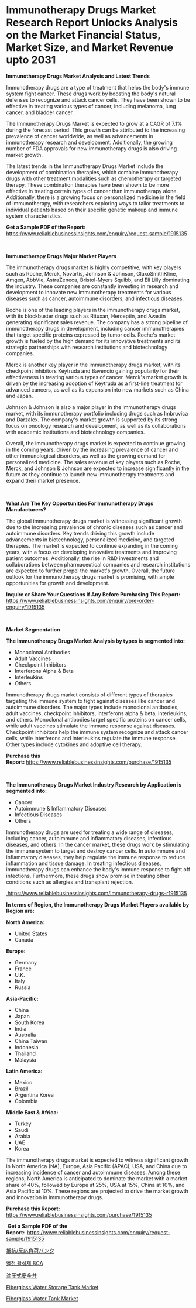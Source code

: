 <p><h1>Immunotherapy Drugs Market Research Report Unlocks Analysis on the Market Financial Status, Market Size, and Market Revenue upto 2031</h1></p><p><strong>Immunotherapy Drugs Market Analysis and Latest Trends</strong></p>
<p><p>Immunotherapy drugs are a type of treatment that helps the body's immune system fight cancer. These drugs work by boosting the body's natural defenses to recognize and attack cancer cells. They have been shown to be effective in treating various types of cancer, including melanoma, lung cancer, and bladder cancer.</p><p>The Immunotherapy Drugs Market is expected to grow at a CAGR of 7.1% during the forecast period. This growth can be attributed to the increasing prevalence of cancer worldwide, as well as advancements in immunotherapy research and development. Additionally, the growing number of FDA approvals for new immunotherapy drugs is also driving market growth.</p><p>The latest trends in the Immunotherapy Drugs Market include the development of combination therapies, which combine immunotherapy drugs with other treatment modalities such as chemotherapy or targeted therapy. These combination therapies have been shown to be more effective in treating certain types of cancer than immunotherapy alone. Additionally, there is a growing focus on personalized medicine in the field of immunotherapy, with researchers exploring ways to tailor treatments to individual patients based on their specific genetic makeup and immune system characteristics.</p></p>
<p><strong>Get a Sample PDF of the Report:&nbsp;</strong> <a href="https://www.reliablebusinessinsights.com/enquiry/request-sample/1915135">https://www.reliablebusinessinsights.com/enquiry/request-sample/1915135</a></p>
<p>&nbsp;</p>
<p><strong>Immunotherapy Drugs Major Market Players</strong></p>
<p><p>The immunotherapy drugs market is highly competitive, with key players such as Roche, Merck, Novartis, Johnson & Johnson, GlaxoSmithKline, Amgen, AbbVie, AstraZeneca, Bristol-Myers Squibb, and Eli Lilly dominating the industry. These companies are constantly investing in research and development to innovate new immunotherapy treatments for various diseases such as cancer, autoimmune disorders, and infectious diseases.</p><p>Roche is one of the leading players in the immunotherapy drugs market, with its blockbuster drugs such as Rituxan, Herceptin, and Avastin generating significant sales revenue. The company has a strong pipeline of immunotherapy drugs in development, including cancer immunotherapies that target specific proteins expressed by tumor cells. Roche's market growth is fueled by the high demand for its innovative treatments and its strategic partnerships with research institutions and biotechnology companies.</p><p>Merck is another key player in the immunotherapy drugs market, with its checkpoint inhibitors Keytruda and Bavencio gaining popularity for their effectiveness in treating various types of cancer. Merck's market growth is driven by the increasing adoption of Keytruda as a first-line treatment for advanced cancers, as well as its expansion into new markets such as China and Japan.</p><p>Johnson & Johnson is also a major player in the immunotherapy drugs market, with its immunotherapy portfolio including drugs such as Imbruvica and Darzalex. The company's market growth is supported by its strong focus on oncology research and development, as well as its collaborations with academic institutions and biotechnology companies.</p><p>Overall, the immunotherapy drugs market is expected to continue growing in the coming years, driven by the increasing prevalence of cancer and other immunological disorders, as well as the growing demand for personalized medicine. The sales revenue of key players such as Roche, Merck, and Johnson & Johnson are expected to increase significantly in the future as they continue to launch new immunotherapy treatments and expand their market presence.</p></p>
<p>&nbsp;</p>
<p><strong>What Are The Key Opportunities For Immunotherapy Drugs Manufacturers?</strong></p>
<p><p>The global immunotherapy drugs market is witnessing significant growth due to the increasing prevalence of chronic diseases such as cancer and autoimmune disorders. Key trends driving this growth include advancements in biotechnology, personalized medicine, and targeted therapies. The market is expected to continue expanding in the coming years, with a focus on developing innovative treatments and improving patient outcomes. Additionally, the rise in R&D investments and collaborations between pharmaceutical companies and research institutions are expected to further propel the market's growth. Overall, the future outlook for the immunotherapy drugs market is promising, with ample opportunities for growth and development.</p></p>
<p><strong>Inquire or Share Your Questions If Any Before Purchasing This Report:</strong> <a href="https://www.reliablebusinessinsights.com/enquiry/pre-order-enquiry/1915135">https://www.reliablebusinessinsights.com/enquiry/pre-order-enquiry/1915135</a></p>
<p>&nbsp;</p>
<p><strong>Market Segmentation</strong></p>
<p><strong>The Immunotherapy Drugs Market Analysis by types is segmented into:</strong></p>
<p><ul><li>Monoclonal Antibodies</li><li>Adult Vaccines</li><li>Checkpoint Inhibitors</li><li>Interferons Alpha & Beta</li><li>Interleukins</li><li>Others</li></ul></p>
<p><p>Immunotherapy drugs market consists of different types of therapies targeting the immune system to fight against diseases like cancer and autoimmune disorders. The major types include monoclonal antibodies, adult vaccines, checkpoint inhibitors, interferons alpha & beta, interleukins, and others. Monoclonal antibodies target specific proteins on cancer cells, while adult vaccines stimulate the immune response against diseases. Checkpoint inhibitors help the immune system recognize and attack cancer cells, while interferons and interleukins regulate the immune response. Other types include cytokines and adoptive cell therapy.</p></p>
<p><strong>Purchase this Report:&nbsp;</strong><a href="https://www.reliablebusinessinsights.com/purchase/1915135">https://www.reliablebusinessinsights.com/purchase/1915135</a></p>
<p>&nbsp;</p>
<p><strong>The Immunotherapy Drugs Market Industry Research by Application is segmented into:</strong></p>
<p><ul><li>Cancer</li><li>Autoimmune & Inflammatory Diseases</li><li>Infectious Diseases</li><li>Others</li></ul></p>
<p><p>Immunotherapy drugs are used for treating a wide range of diseases, including cancer, autoimmune and inflammatory diseases, infectious diseases, and others. In the cancer market, these drugs work by stimulating the immune system to target and destroy cancer cells. In autoimmune and inflammatory diseases, they help regulate the immune response to reduce inflammation and tissue damage. In treating infectious diseases, immunotherapy drugs can enhance the body's immune response to fight off infections. Furthermore, these drugs show promise in treating other conditions such as allergies and transplant rejection.</p></p>
<p><a href="https://www.reliablebusinessinsights.com/immunotherapy-drugs-r1915135">&nbsp;https://www.reliablebusinessinsights.com/immunotherapy-drugs-r1915135</a></p>
<p><strong>In terms of Region, the Immunotherapy Drugs Market Players available by Region are:</strong></p>
<p>
    <p> <strong> North America: </strong>
        <ul>
            <li>United States</li>
            <li>Canada</li>
        </ul>
        </p> 
    <p> <strong> Europe: </strong>
        <ul>
            <li>Germany</li>
            <li>France</li>
            <li>U.K.</li>
            <li>Italy</li>
            <li>Russia</li>
        </ul>
        </p> 
    <p> <strong> Asia-Pacific: </strong>
        <ul>
            <li>China</li>
            <li>Japan</li>
            <li>South Korea</li>
            <li>India</li>
            <li>Australia</li>
            <li>China Taiwan</li>
            <li>Indonesia</li>
            <li>Thailand</li>
            <li>Malaysia</li>
        </ul>
        </p> 
    <p> <strong> Latin America: </strong>
        <ul>
            <li>Mexico</li>
            <li>Brazil</li>
            <li>Argentina Korea</li>
            <li>Colombia</li>
        </ul>
        </p> 
    <p> <strong> Middle East & Africa: </strong>
        <ul>
            <li>Turkey</li>
            <li>Saudi</li>
            <li>Arabia</li>
            <li>UAE</li>
            <li>Korea</li>
        </ul>
    </p>
    </p>
<p><p>The immunotherapy drugs market is expected to witness significant growth in North America (NA), Europe, Asia Pacific (APAC), USA, and China due to increasing incidence of cancer and autoimmune diseases. Among these regions, North America is anticipated to dominate the market with a market share of 40%, followed by Europe at 25%, USA at 15%, China at 10%, and Asia Pacific at 10%. These regions are projected to drive the market growth and innovation in immunotherapy drugs.</p></p>
<p><strong>Purchase this Report: </strong><a href="https://www.reliablebusinessinsights.com/purchase/1915135">https://www.reliablebusinessinsights.com/purchase/1915135</a></p>
<p>&nbsp;<strong>Get a Sample PDF of the Report:&nbsp;&nbsp;</strong><a href="https://www.reliablebusinessinsights.com/enquiry/request-sample/1915135">https://www.reliablebusinessinsights.com/enquiry/request-sample/1915135</a></p>
<p><strong></strong></p>
<p><p><a href="https://github.com/DeonBoer2023/Market-Research-Report-List-1/blob/main/7142596166099.md">抵抗/反応負荷バンク</a></p><p><a href="https://github.com/CarmellaLang1/Market-Research-Report-List-1/blob/main/4934113179267.md">혈전 활성제 BCA</a></p><p><a href="https://github.com/dawson566/Market-Research-Report-List-2/blob/main/2303287166098.md">油圧式安全弁</a></p><p><a href="https://github.com/NorbertYates/Market-Research-Report-List-5/blob/main/fiberglass-water-storage-tank-market.md">Fiberglass Water Storage Tank Market</a></p><p><a href="https://github.com/itulahketika112/Market-Research-Report-List-1/blob/main/fiberglass-water-tank-market.md">Fiberglass Water Tank Market</a></p></p>